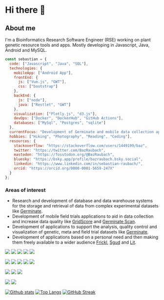 # Hi there 👋

## About me

I'm a Bioinformatics Research Software Engineer (RSE) working on plant genetic resource tools and apps. Mostly developing in Javascript, Java, Android and MySQL.

```javascript
const sebastian = {
  code: ["Javascript", "Java", "SQL"],
  technologies: {
    mobileApp: ["Android App"],
    frontEnd: {
      js: ["Vue.js", "GWT"],
      css: ["bootstrap"]
    },
    backEnd: {
      js: ["node"],
      java: ["Restlet", "GWT"]
    },
    visualization: ["Plotly.js", "d3.js"],
    devOps: ["Docker", "DockerHub", "GitHub Actions"],
    databases: ["MySql", "Postgres", "sqlite"]
  },
  currentFocus: "Development of Germinate and mobile data collection apps",
  hobbies: ["Hiking", "Photography", "Reading", "Coding"],
  resources: {
    stackoverflow: "https://stackoverflow.com/users/1449199/baz",
    twitter: "https://twitter.com/BazRaubach",
    mastodon: "https://fosstodon.org/@BazRaubach",
    bluesky: "https://bsky.app/profile/bazraubach.bsky.social",
    linkedin: "https://www.linkedin.com/in/sebastian-raubach/",
    orcid: "https://orcid.org/0000-0001-5659-247X"
  }
};
```

### Areas of interest

- Research and development of database and data warehouse systems for the storage and retrieval of data from complex experimental datasets like [Germinate](https://germinateplatform.github.io/get-germinate/).
- Development of mobile field trials applications to aid in data collection and increase data quality like [GridScore](https://github.com/cropgeeks/gridscore) and [Germinate Scan](https://ics.hutton.ac.uk/get-germinate-scan/).
- Development of applications to support the analysis, quality control and visualization of genetic, meta and field trial datasets like [Germinate](https://germinateplatform.github.io/get-germinate/).
- Development of applications based on a personal need and then making them freely available to a wider audience [Frickl](https://sebastian-raubach.github.io/frickl-web/), [Sgud](https://github.com/sebastian-raubach/sgud-client) and [Lit](https://github.com/sebastian-raubach/lit).


![](https://img.shields.io/badge/Code-Java-informational?style=flat&logo=java&logoColor=white&color=3498db)
![](https://img.shields.io/badge/Code-Javascript-informational?style=flat&logo=javascript&logoColor=white&color=3498db)
![](https://img.shields.io/badge/Code-Vue.js-informational?style=flat&logo=vue.js&logoColor=white&color=3498db)
![](https://img.shields.io/badge/Code-Kotlin-informational?style=flat&logo=kotlin&logoColor=white&color=3498db)
![](https://img.shields.io/badge/Code-MySQL-informational?style=flat&logo=mysql&logoColor=white&color=3498db)

![](https://img.shields.io/badge/Tool-Docker-informational?style=flat&logo=docker&logoColor=white&color=8e44ad)
![](https://img.shields.io/badge/Tool-GitHub-informational?style=flat&logo=github&logoColor=white&color=8e44ad)
![](https://img.shields.io/badge/Tool-GitHub_Actions-informational?style=flat&logo=github-actions&logoColor=white&color=8e44ad)
![](https://img.shields.io/badge/Tool-Webpack-informational?style=flat&logo=webpack&logoColor=white&color=8e44ad)
![](https://img.shields.io/badge/Tool-Gradle-informational?style=flat&logo=gradle&logoColor=white&color=8e44ad)

![](https://img.shields.io/badge/Editor-VSCode-informational?style=flat&logo=visual-studio-code&logoColor=white&color=27ae60)
![](https://img.shields.io/badge/Editor-Intellij_IDEA-informational?style=flat&logo=intellij-idea&logoColor=white&color=27ae60)
![](https://img.shields.io/badge/Editor-Sublime_Text-informational?style=flat&logo=sublime-text&logoColor=white&color=27ae60)

<a rel="me nofollow" href="https://fosstodon.org/@BazRaubach"><img src="https://img.shields.io/mastodon/follow/109295965150734776?domain=https%3A%2F%2Ffosstodon.org&style=social"></a>
![](https://img.shields.io/twitter/follow/BazRaubach?style=social)

[![Github stats](https://github-readme-stats.vercel.app/api?username=sebastian-raubach&hide=prs&show_icons=true&include_all_commits=true&count_private=true)](https://github.com/anuraghazra/github-readme-stats)
[![Top Langs](https://github-readme-stats.vercel.app/api/top-langs/?username=sebastian-raubach&show_icons=true&layout=compact&langs_count=6)](https://github.com/anuraghazra/github-readme-stats)
[![GitHub Streak](https://github-readme-streak-stats.herokuapp.com?user=sebastian-raubach&date_format=j%20M%5B%20Y%5D)](https://git.io/streak-stats)
